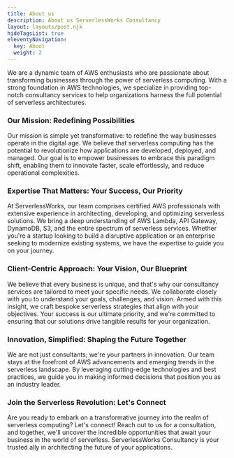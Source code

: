 ```yaml
---
title: About us
description: About us ServerlessWorks Consultancy
layout: layouts/post.njk
hideTagsList: true
eleventyNavigation:
  key: About
  weight: 2
---
```


We are a dynamic team of AWS enthusiasts who are passionate about transforming businesses through the power of serverless computing. With a strong foundation in AWS technologies, we specialize in providing top-notch consultancy services to help organizations harness the full potential of serverless architectures.

### Our Mission: Redefining Possibilities

Our mission is simple yet transformative: to redefine the way businesses operate in the digital age. We believe that serverless computing has the potential to revolutionize how applications are developed, deployed, and managed. Our goal is to empower businesses to embrace this paradigm shift, enabling them to innovate faster, scale effortlessly, and reduce operational complexities.

### Expertise That Matters: Your Success, Our Priority

At ServerlessWorks, our team comprises certified AWS professionals with extensive experience in architecting, developing, and optimizing serverless solutions. We bring a deep understanding of AWS Lambda, API Gateway, DynamoDB, S3, and the entire spectrum of serverless services. Whether you're a startup looking to build a disruptive application or an enterprise seeking to modernize existing systems, we have the expertise to guide you on your journey.

### Client-Centric Approach: Your Vision, Our Blueprint

We believe that every business is unique, and that's why our consultancy services are tailored to meet your specific needs. We collaborate closely with you to understand your goals, challenges, and vision. Armed with this insight, we craft bespoke serverless strategies that align with your objectives. Your success is our ultimate priority, and we're committed to ensuring that our solutions drive tangible results for your organization.

### Innovation, Simplified: Shaping the Future Together

We are not just consultants; we're your partners in innovation. Our team stays at the forefront of AWS advancements and emerging trends in the serverless landscape. By leveraging cutting-edge technologies and best practices, we guide you in making informed decisions that position you as an industry leader.

### Join the Serverless Revolution: Let's Connect

Are you ready to embark on a transformative journey into the realm of serverless computing? Let's connect! Reach out to us for a consultation, and together, we'll uncover the incredible opportunities that await your business in the world of serverless. ServerlessWorks Consultancy is your trusted ally in architecting the future of your applications.